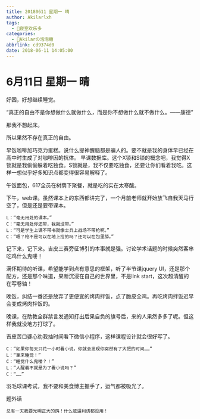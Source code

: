 ```yaml
---
title: 20180611 星期一 晴
author: Akilarlxh
tags:
  - 🤣寝室欢乐多
categories:
  - 🍬Akilarの泡泡糖
abbrlink: cd9374d0
date: 2018-06-11 14:05:00
---
```

# 6月11日 星期一 晴

好困，好想继续睡觉。

“真正的自由不是你想做什么就做什么，而是你不想做什么就不做什么。——康德”

那我不想起床。

所以果然不存在真正的自由。

早饭咖啡加巧克力蛋糕。说什么提神醒脑都是骗人的。要不就是我的身体早已经在高中时生成了对咖啡因的抗体。
早课数据库。这个X锁和S锁的概念吧，我觉得X锁就是我偷偷躲着吃独食。S锁就是，我不仅要吃独食，还要让你们看着我吃。这样一想似乎好多知识点都变得很容易解释了。

午饭面包，617全员在树荫下聚餐，就是吃的实在太寒酸。

下午，web课。虽然课本上的东西都讲完了，一个月前老师就开始放飞自我天马行空了，但是还是要带课本。
```
L：“毫无用处的课本。”
C：“毫无用处你还带，我就没带。”
L：“可是学生上课不带书就像士兵上战场不带枪啊。”
C：“嗯？枪不是可以在地上捡的吗？还可以在包里舔。”
```
记下来，记下来。吉皮三赛旁征博引的本事就是强。讨论学术话题的时候突然客串吃鸡什么鬼喽！

满怀期待的听课，希望能学到点有意思的框架，听了半节课jquery UI，还是那个配方，还是那个味道，果断沉浸在自己的世界里，不是link start，这次超清醒的在写卷轴！

晚饭，纠结一番还是放弃了更便宜的烤肉拌饭，点了脆皮全鸡。再吃烤肉拌饭迟早会变成烤肉拌饭的。

晚课，在助教全群禁言发通知打出后果自负的旗号后，来的人果然多多了呢。但这样我就没地方打球了。

吉皮苦口婆心劝我抽时间看下微信小程序，这样课程设计就会很好写了。
```
C：“如果你每天只花一小时看小说，你就会发现你突然有了大把的时间……”
L：“拿来睡觉！”
C：“睡觉什么鬼喽？！”
L：“人醒着不就是为了看小说吗？”
C：“……”
```
羽毛球课考试，我不要和美食博主握手了，运气都被吸光了。

题外话
```
总有一天我要光明正大的鸽！什么威逼利诱都没用！
```